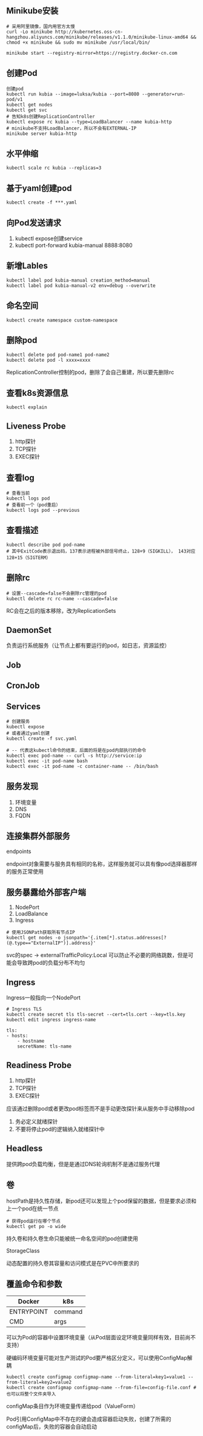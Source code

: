 

## Minikube安装

```
# 采用阿里镜像，国内用官方太慢
curl -Lo minikube http://kubernetes.oss-cn-hangzhou.aliyuncs.com/minikube/releases/v1.1.0/minikube-linux-amd64 && chmod +x minikube && sudo mv minikube /usr/local/bin/
```

```
minikube start --registry-mirror=https://registry.docker-cn.com
```

## 创建Pod

```
创建pod
kubectl run kubia --image=luksa/kubia --port=8080 --generator=run-pod/v1
kubectl get nodes
kubectl get svc
# 告知k8s创建ReplicationController
kubectl expose rc kubia --type=LoadBalancer --name kubia-http
# minikube不支持LoadBalancer，所以不会有EXTERNAL-IP
minikube server kubia-http
```

## 水平伸缩

```
kubectl scale rc kubia --replicas=3
```

## 基于yaml创建pod

```
kubectl create -f ***.yaml
```

## 向Pod发送请求

1. kubectl expose创建service
2. kubectl port-forward kubia-manual 8888:8080

## 新增Lables

```
kubectl label pod kubia-manual creation_method=manual
kubectl label pod kubia-manual-v2 env=debug --overwrite
```

## 命名空间

```
kubectl create namespace custom-namespace
```

## 删除pod

```
kubectl delete pod pod-name1 pod-name2
kubectl delete pod -l xxxx=xxxx
```

ReplicationController控制的pod，删除了会自己重建，所以要先删除rc


## 查看k8s资源信息

```
kubectl explain
```

## Liveness Probe

1. http探针
2. TCP探针
3. EXEC探针

## 查看log

```
# 查看当前
kubectl logs pod
# 查看前一个（pod重启）
kubectl logs pod --previous
```

## 查看描述

```
kubectl describe pod pod-name
# 其中ExitCode表示退出码，137表示进程被外部信号终止，128+9（SIGKILL）， 143对应128+15（SIGTERM）
```

## 删除rc

```
# 设置--cascade=false不会删除rc管理的pod
kubectl delete rc rc-name --cascade=false
```

RC会在之后的版本移除，改为ReplicationSets

## DaemonSet

负责运行系统服务（让节点上都有要运行的pod，如日志，资源监控）

## Job

## CronJob

## Services

```
# 创建服务
kubectl expose
# 或者通过yaml创建
kubectl create -f svc.yaml
```

```
# -- 代表这kubectl命令的结束，后面的将是在pod内部执行的命令
kubectl exec pod-name -- curl -s http://service:ip
kubectl exec -it pod-name bash
kubectl exec -it pod-name -c container-name -- /bin/bash
```

## 服务发现

1. 环境变量
2. DNS
3. FQDN

## 连接集群外部服务

endpoints

endpoint对象需要与服务具有相同的名称，这样服务就可以具有像pod选择器那样的服务正常使用

## 服务暴露给外部客户端

1. NodePort
2. LoadBalance
3. Ingress

```
# 使用JSONPath获取所有节点IP
kubectl get nodes -o jsonpath='{.item[*].status.addresses[?(@.type=="ExternalIP")].address}'
```

svc的spec -> externalTrafficPolicy:Local 可以防止不必要的网络跳数，但是可能会导致跨pod的负载分布不均匀

## Ingress

Ingress一般指向一个NodePort

```
# Ingress TLS
kubectl create secret tls tls-secret --cert=tls.cert --key=tls.key
kubectl edit ingress ingress-name

tls:
- hosts:
    - hostname
    secretName: tls-name
```

## Readiness Probe

1. http探针
2. TCP探针
3. EXEC探针

应该通过删除pod或者更改pod标签而不是手动更改探针来从服务中手动移除pod

1. 务必定义就绪探针
2. 不要将停止pod的逻辑纳入就绪探针中


## Headless

提供跨pod负载均衡，但是是通过DNS轮询机制不是通过服务代理

## 卷
 
 hostPath是持久性存储，新pod还可以发现上个pod保留的数据，但是要求必须和上一个pod在统一节点


 ```
 # 获得pod运行在哪个节点
 kubectl get po -o wide
 ```

 持久卷和持久卷生命只能被统一命名空间的pod创建使用

 StorageClass

 动态配置的持久卷其容量和访问模式是在PVC中所要求的


 ## 覆盖命令和参数

|   Docker   | k8s |
| ---------- | --- |
| ENTRYPOINT | command |
| CMD | args |


可以为Pod的容器中设置环境变量（从Pod层面设定环境变量同样有效，目前尚不支持）

硬编码环境变量可能对生产测试的Pod要严格区分定义，可以使用ConfigMap解耦


```
kubectl create configmap configmap-name --from-literal=key1=value1 --from-literal=key2=value2
kubectl create configmap configmap-name --from-file=config-file.conf # 也可以将整个文件夹导入
```

configMap条目作为环境变量传递给pod（ValueForm）

Pod引用ConfigMap中不存在的键会造成容器启动失败，创建了所需的configMap后，失败的容器会自动启动